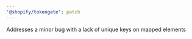 ```yaml
---
'@shopify/tokengate': patch
---
```


Addresses a minor bug with a lack of unique keys on mapped elements
